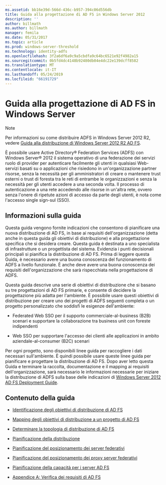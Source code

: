 ```yaml
---
ms.assetid: bb16e39d-566d-436c-b957-394c06d556db
title: Guida alla progettazione di AD FS in Windows Server 2012
description: ''
author: billmath
ms.author: billmath
manager: femila
ms.date: 05/31/2017
ms.topic: article
ms.prod: windows-server-threshold
ms.technology: identity-adfs
ms.openlocfilehash: 3f2a6df6a9c9a5cbdfa9c64bc6521e92f4982a15
ms.sourcegitcommit: 0b5fd4dc4148b92480db04e4dc22e139dcff8582
ms.translationtype: MT
ms.contentlocale: it-IT
ms.lasthandoff: 05/24/2019
ms.locfileid: "66191729"
---
```

# <a name="ad-fs-design-guide-in-windows-server"></a>Guida alla progettazione di AD FS in Windows Server 


  
> [!NOTE]  
> Per informazioni su come distribuire ADFS in Windows Server 2012 R2, vedere [Guida alla distribuzione di Windows Server 2012 R2 AD FS](../../ad-fs/deployment/Windows-Server-2012-R2-AD-FS-Deployment-Guide.md).  
  
È possibile usare Active Directory® Federation Services \(ADFS\) con Windows Server® 2012 il sistema operativo di una federazione dei servizi ruolo di provider per autenticare facilmente gli utenti in qualsiasi Web\-servizi basati su o applicazioni che risiedono in un'organizzazione partner risorse, senza la necessità per gli amministratori di creare o mantenere trust esterni o trust di foresta tra le reti di entrambe le organizzazioni e senza la necessità per gli utenti accedere a una seconda volta. Il processo di autenticazione a una rete accedendo alle risorse in un'altra rete, ovvero senza l'onere di ripetute azioni di accesso da parte degli utenti, è nota come l'accesso single sign\-sul \(SSO\).  
  
## <a name="about-this-guide"></a>Informazioni sulla guida  
Questa guida vengono fornite indicazioni che consentono di pianificare una nuova distribuzione di AD FS, in base ai requisiti dell'organizzazione \(detta anche in questa guida gli obiettivi di distribuzione\) e alla progettazione specifica che si desidera creare. Questa guida è destinata a uno specialista di infrastrutture o un progettista del sistema. Evidenzia i punti decisionali principali si pianifica la distribuzione di AD FS. Prima di leggere questa Guida, è necessario avere una buona conoscenza del funzionamento di ADFS a livello funzionale. È anche deve avere una buona conoscenza dei requisiti dell'organizzazione che sarà rispecchiata nella progettazione di ADFS.  
  
Questa guida descrive una serie di obiettivi di distribuzione che si basano su tre progettazioni di AD FS primarie, e consente di decidere la progettazione più adatta per l'ambiente. È possibile usare questi obiettivi di distribuzione per creare uno dei progetti di ADFS seguenti completa o un progetto personalizzato che soddisfi le esigenze dell'ambiente:  
  
-   Federated Web SSO per il supporto commerciale\-al\-business \(B2B\) scenari e supportare la collaborazione tra business unit con foreste indipendenti  
  
-   Web SSO per supportare l'accesso dei clienti alle applicazioni in ambito aziendale\-al\-consumer \(B2C\) scenari  
  
Per ogni progetto, sono disponibili linee guida per raccogliere i dati necessari sull'ambiente. È quindi possibile usare queste linee guida per pianificare e progettare la distribuzione di AD FS. Dopo aver letto questa Guida e terminare la raccolta, documentazione e il mapping ai requisiti dell'organizzazione, sarà necessario le informazioni necessarie per iniziare la distribuzione di ADFS sulla base delle indicazioni di [Windows Server 2012 AD FS Deployment Guide](../../ad-fs/deployment/Windows-Server-2012-AD-FS-Deployment-Guide.md).  
  
## <a name="in-this-guide"></a>Contenuto della guida  
  
-   [Identificazione degli obiettivi di distribuzione di AD FS](Identifying-Your-AD-FS-Deployment-Goals.md)  
  
-   [Mapping degli obiettivi di distribuzione a un progetto di AD FS](Mapping-Your-Deployment-Goals-to-an-AD-FS-Design.md)  
  
-   [Determinare la topologia di distribuzione di AD FS](Determine-Your-AD-FS-Deployment-Topology.md)  
  
-   [Pianificazione della distribuzione](Planning-Your-Deployment.md)  
  
-   [Pianificazione del posizionamento dei server federativi](Planning-Federation-Server-Placement.md)  
  
-   [Pianificazione del posizionamento dei proxy server federativi](Planning-Federation-Server-Proxy-Placement.md)  
  
-   [Pianificazione della capacità per i server AD FS](Planning-for-AD-FS-Server-Capacity.md)  
  
-   [Appendice A: Verifica dei requisiti di AD FS](Appendix-A--Reviewing-AD-FS-Requirements.md)  
  

